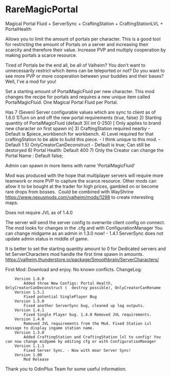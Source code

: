 # RareMagicPortal

Magical Portal Fluid + ServerSync + CraftingStation + CraftingStationLVL + PortalHealth

Allows you to limit the amount of portals per character. This is a good tool for restricting the amount of Portals on a server and increasing their scarcity and therefore their value.
Increase PVP and multiply cooperation by making portals a scarce resource. 

Tired of Portals be the end all, be all of Valheim? You don't want to unnecessarily restrict which items can be teleported or not? Do you want
to see more PVP or more cooperation between your buddies and their bases?
Well, I've a mod for you!

Set a starting amount of PortalMagicFluid per new character.  This mod changes the recipe for portals and requires a new unique item called PortalMagicFluid. One Magical Portal Fluid per Portal.

Has 7 (Seven) Server configurable values which are sync to client as of 1.6.0
1)Turn on and off the new portal requirements (true, false)
2) Starting quantity of PortalMagicFluid (default 3)( int 0-250) [ Only applies to brand new character on first spawn in]
3) CraftingStation required nearby - Default is $piece_workbench for workbench.
4) Level required for that craftingStation to be able to build this piece. - I think unique to this mod. - Default 1
5) OnlyCreatorCanDeconstruct - Default is true; Can still be destoryed
6) Portal Health: Default 400
7) Only the Creator can change the Portal Name : Default false;

Admin can spawn in more items with name 'PortalMagicFluid'

Mod was produced with the hope that multiplayer servers will require more teamwork or more PVP to capture the scarce resource.
Other mods can allow it to be bought at the trader for high prices, gambled on or become rare drops from bosses.
﻿
Could be combined with WayShrine https://www.nexusmods.com/valheim/mods/1298 to create interesting maps.

Does not require JVL as of 1.4.0

The server will send the server config to overwrite client config on connect. The mod looks for changes in the .cfg and with ConfigurationManager
You can change midgame as an admin in 1.3.0 now!  - 1.4.1 ServerSync does not update admin status in middle of game.

It is better to set the starting quantity amount to 0 for Dedicated servers and let ServerCharacters mod handle the first time spawn in amounts.
https://valheim.thunderstore.io/package/Smoothbrain/ServerCharacters/

First Mod: Download and enjoy.
No known conflicts.
ChangeLog:
        

        Version 1.6.0
            Added three New Configs: Portal Health, OnlyCreatorCanDeconstruct (  destroy possible), OnlyCreatorCanRename
        Version 1.5.1
            Fixed potential SinglePlayer Bug
        Version 1.5.0
            Fixed another ServerSync bug, cleaned up log outputs.
        Version 1.4.1
            Fixed Single Player bug. 1.4.0 Removed JVL requirements.
        Version 1.4.0
            ﻿Removed JVL requirements from the Mod. Fixed Station Lvl message to display ingame station name.
        Version 1.3.0
            Added CraftingStation and CraftingStation lvl to config! You can now change midgame by editing cfg or with ConfigurationManager
        Version 1.1.1
            Fixed Server Sync. - Now with moar Server Sync!
        Version 1.00
            Mod Release



Thank you to OdinPlus Team for some useful information.